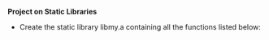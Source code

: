 **Project on Static Libraries**
- Create the static library libmy.a containing all the functions listed below:
